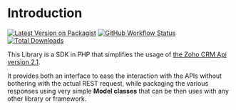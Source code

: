 # Introduction

[![Latest Version on Packagist](https://img.shields.io/packagist/v/webleit/zohocrmapi.svg?style=flat-square)](https://packagist.org/packages/webleit/zohocrmapi)
[![GitHub Workflow Status](https://img.shields.io/github/workflow/status/weble/zohocrmapi/run-tests?label=tests&style=flat-square)](https://github.com/weble/zohocrmapi/actions?query=workflow%3Arun-tests)
[![Total Downloads](https://img.shields.io/packagist/dt/webleit/zohocrmapi.svg?style=flat-square)](https://packagist.org/packages/webleit/zohocrmapi)

This Library is a SDK in PHP that simplifies the usage of [the Zoho CRM Api version 2.1](https://www.zoho.com/crm/help/api/v2.1).

It provides both an interface to ease the interaction with the APIs without bothering with the actual REST request, while packaging the various responses using very simple **Model classes** that can be then uses with any other library or framework.
